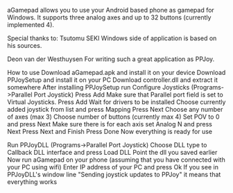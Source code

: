 aGamepad allows you to use your Android based phone as gamepad for Windows. It supports three analog axes and up to 32 buttons (currently implemented 4).

Special thanks to:
Tsutomu SEKI
Windows side of application is based on his sources.

Deon van der Westhuysen
For writing such a great application as PPJoy.

How to use
Download aGamepad.apk and install it on your device
Download PPJoySetup and install it on your PC
Download controller.dll and extract it somewhere
After installing PPJoySetup run Configure Joysticks (Programs->Parallel Port Joystick)
Press Add
Make sure that Parallel port field is set to Virtual Joysticks. Press Add
Wait for drivers to be installed
Choose currently added joystick from list and press Mapping
Press Next
Choose any number of axes (max 3)
Choose number of buttons (currently max 4)
Set POV to 0 and press Next
Make sure there is for each axis set Analog N and press Next
Press Next and Finish
Press Done
Now everything is ready for use

Run PPJoyDLL (Programs->Parallel Port Joystick)
Choose DLL type to Callback DLL interface and press Load DLL
Point the dll you saved earlier
Now run aGamepad on your phone (assuming that you have connected with your PC using wifi)
Enter IP address of your PC and press Ok
If you see in PPJoyDLL's window line "Sending joystick updates to PPJoy" it means that everything works
